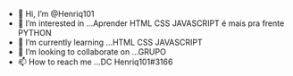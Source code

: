 - 👋 Hi, I’m @Henriq101
- 👀 I’m interested in ...Aprender HTML CSS JAVASCRIPT é mais pra frente PYTHON
- 🌱 I’m currently learning ...HTML CSS JAVASCRIPT
- 💞️ I’m looking to collaborate on ...GRUPO
- 📫 How to reach me ...DC Henriq101#3166

<!---
Henriq101/Henriq101 is a ✨ special ✨ repository because its `README.md` (this file) appears on your GitHub profile.
You can click the Preview link to take a look at your changes.
--->
